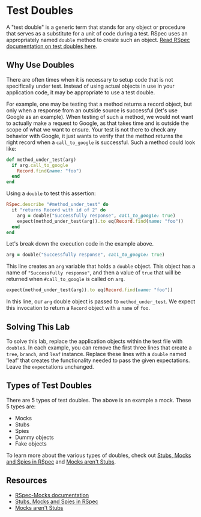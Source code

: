 # Test Doubles

A "test double" is a generic term that stands for any object or procedure that serves as a substitute for a unit of code during a test. RSpec uses an appropriately named `double` method to create such an object. [Read RSpec documentation on test doubles here](https://relishapp.com/rspec/rspec-mocks/v/3-7/docs/basics/test-doubles).

## Why Use Doubles

There are often times when it is necessary to setup code that is not specifically under test. Instead of using actual objects in use in your application code, it may be appropriate to use a test double.

For example, one may be testing that a method returns a record object, but only when a response from an outside source is successful (let's use Google as an example). When testing of such a method, we would not want to actually make a request to Google, as that takes time and is outside the scope of what we want to ensure. Your test is not there to check any behavior with Google, it just wants to verify that the method returns the right record when a `call_to_google` is successful. Such a method could look like:

```ruby
def method_under_test(arg)
  if arg.call_to_google
    Record.find(name: "foo")
  end
end
```

Using a `double` to test this assertion:

```ruby
RSpec.describe "#method_under_test" do
  it "returns Record with id of 2" do
    arg = double("Successfully response", call_to_google: true)
    expect(method_under_test(arg)).to eq(Record.find(name: "foo"))
  end
end
```

Let's break down the execution code in the example above.

```ruby
arg = double("Successfully response", call_to_google: true)
```

This line creates an `arg` variable that holds a `double` object. This object has a name of `"Successfully response"`, and then a value of `true` that will be returned when `#call_to_google` is called on `arg`.

```ruby
expect(method_under_test(arg)).to eq(Record.find(name: "foo"))
```

In this line, our `arg` double object is passed to `method_under_test`. We expect this invocation to return a `Record` object with a `name` of `foo`.

## Solving This Lab

To solve this lab, replace the application objects within the test file with `double`s. In each example, you can remove the first three lines that create a `tree`, `branch`, and `leaf` instance. Replace these lines with a `double` named 'leaf' that creates the functionality needed to pass the given expectations. Leave the `expect`ations unchanged.

## Types of Test Doubles

There are 5 types of test doubles. The above is an example a mock. These 5 types are:

- Mocks
- Stubs
- Spies
- Dummy objects
- Fake objects

To learn more about the various types of doubles, check out [Stubs, Mocks and Spies in RSpec](https://about.futurelearn.com/blog/stubs-mocks-spies-rspec) and [Mocks aren't Stubs](https://martinfowler.com/articles/mocksArentStubs.html).

## Resources

- [RSpec-Mocks documentation](https://relishapp.com/rspec/rspec-mocks/v/3-7/docs/basics)
- [Stubs, Mocks and Spies in RSpec](https://about.futurelearn.com/blog/stubs-mocks-spies-rspec)
- [Mocks aren't Stubs](https://martinfowler.com/articles/mocksArentStubs.html)

